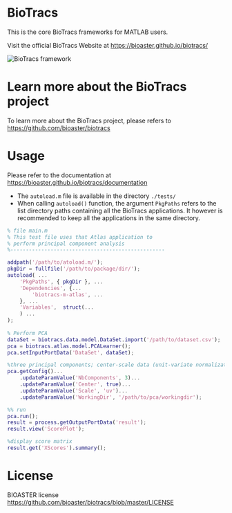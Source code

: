 # BioTracs

This is the core BioTracs frameworks for MATLAB users.

Visit the official BioTracs Website at https://bioaster.github.io/biotracs/

![BioTracs framework](https://bioaster.github.io/biotracs/static/img/biotracs-framework.png)

# Learn more about the BioTracs project

To learn more about the BioTracs project, please refers to https://github.com/bioaster/biotracs

# Usage

Please refer to the documentation at https://bioaster.github.io/biotracs/documentation

* The `autoload.m` file is available in the directory `./tests/`
* When calling `autoload()` function, the argument `PkgPaths` refers to the list directory paths containing all the BioTracs applications. It however is recommended to keep all the applications in the same directory.

```matlab
% file main.m
% This test file uses that Atlas application to 
% perform principal component analysis
%--------------------------------------------------

addpath('/path/to/atoload.m/');
pkgDir = fullfile('/path/to/package/dir/');
autoload( ...
	'PkgPaths', { pkgDir }, ...
	'Dependencies', {...
		'biotracs-m-atlas', ...
	}, ...
	'Variables',  struct(...
	) ...
);
	
% Perform PCA
dataSet = biotracs.data.model.DataSet.import('/path/to/dataset.csv');
pca = biotracs.atlas.model.PCALearner();
pca.setInputPortData('DataSet', dataSet);

%three principal components; center-scale data (unit-variate normalization)
pca.getConfig()...
	.updateParamValue('NbComponents', 3)...
	.updateParamValue('Center', true)...
	.updateParamValue('Scale', 'uv')...
	.updateParamValue('WorkingDir', '/path/to/pca/workingdir');

%% run
pca.run();
result = process.getOutputPortData('result');
result.view('ScorePlot');

%display score matrix
result.get('XScores').summary();
```

# License

BIOASTER license https://github.com/bioaster/biotracs/blob/master/LICENSE